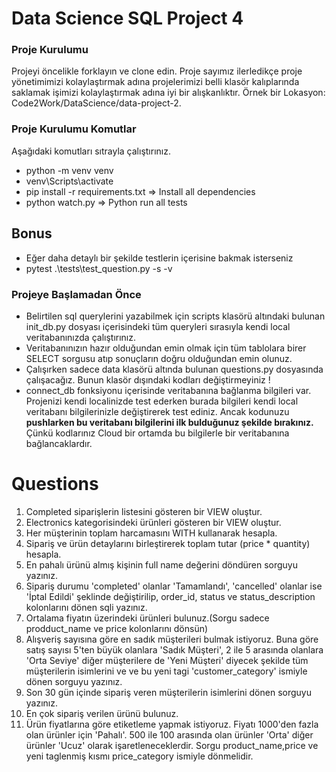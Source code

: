 # Data Science SQL Project 4

### Proje Kurulumu
Projeyi öncelikle forklayın ve clone edin.
Proje sayımız ilerledikçe proje yönetimimizi kolaylaştırmak adına projelerimizi belli klasör kalıplarında saklamak işimizi kolaylaştırmak adına iyi bir alışkanlıktır.
Örnek bir Lokasyon: Code2Work/DataScience/data-project-2.

### Proje Kurulumu Komutlar
Aşağıdaki komutları sıtrayla çalıştırınız.
* python -m venv venv
* venv\Scripts\activate
* pip install -r requirements.txt => Install all dependencies
* python watch.py => Python run all tests

## Bonus
* Eğer daha detaylı bir şekilde testlerin içerisine bakmak isterseniz
* pytest .\tests\test_question.py -s -v 

### Projeye Başlamadan Önce
* Belirtilen sql querylerini yazabilmek için scripts klasörü altındaki bulunan init_db.py dosyası içerisindeki tüm queryleri 
sırasıyla kendi local veritabanınızda çalıştırınız. 
* Veritabanınızın hazır olduğundan emin olmak için tüm tablolara birer SELECT sorgusu atıp sonuçların doğru olduğundan emin olunuz.
* Çalışırken sadece data klasörü altında bulunan questions.py dosyasında çalışacağız. Bunun klasör dışındaki kodları değiştirmeyiniz !
* connect_db fonksiyonu içerisinde veritabanına bağlanma bilgileri var. Projenizi kendi localinizde test ederken burada bilgileri kendi local veritabanı bilgilerinizle değiştirerek test ediniz. Ancak kodunuzu <b>pushlarken bu veritabanı bilgilerini ilk bulduğunuz şekilde bırakınız.</b> Çünkü kodlarınız Cloud bir ortamda bu bilgilerle bir veritabanına bağlancaklardır.

# Questions
1. Completed siparişlerin listesini gösteren bir VIEW oluştur.
2. Electronics kategorisindeki ürünleri gösteren bir VIEW oluştur.
3. Her müşterinin toplam harcamasını WITH kullanarak hesapla.
4. Sipariş ve ürün detaylarını birleştirerek toplam tutar (price * quantity) hesapla.
5. En pahalı ürünü almış kişinin full name değerini döndüren sorguyu yazınız.
6. Sipariş durumu 'completed' olanlar 'Tamamlandı', 'cancelled' olanlar ise 'İptal Edildi' şeklinde değiştirilip, order_id, status ve status_description kolonlarını dönen sqli yazınız.
7. Ortalama fiyatın üzerindeki ürünleri bulunuz.(Sorgu sadece prodduct_name ve price kolonlarını dönsün)
8. Alışveriş sayısına göre en sadık müşterileri bulmak istiyoruz. Buna göre satış sayısı 5'ten büyük olanlara 'Sadık Müşteri', 2 ile 5 arasında olanlara 'Orta Seviye' diğer müşterilere de 'Yeni Müşteri' diyecek şekilde tüm müşterilerin isimlerini ve ve bu yeni tagi 'customer_category' ismiyle dönen sorguyu yazınız.
9. Son 30 gün içinde sipariş veren müşterilerin isimlerini dönen sorguyu yazınız.
10. En çok sipariş verilen ürünü bulunuz.
11. Ürün fiyatlarına göre etiketleme yapmak istiyoruz. Fiyatı 1000'den fazla olan ürünler için 'Pahalı'. 500 ile 100 arasında olan ürünler 'Orta' diğer ürünler 'Ucuz'
olarak işaretleneceklerdir. Sorgu product_name,price ve yeni taglenmiş kısmı price_category ismiyle dönmelidir.

